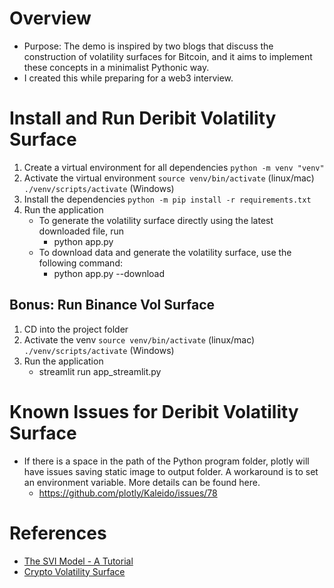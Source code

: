 # Overview
- Purpose: The demo is inspired by two blogs that discuss the construction of volatility surfaces for Bitcoin, and it aims to implement these concepts in a minimalist Pythonic way. 
- I created this while preparing for a web3 interview. 


# Install and Run Deribit Volatility Surface
1. Create a virtual environment for all dependencies
`python -m venv "venv"`
2. Activate the virtual environment 
`source venv/bin/activate`  (linux/mac)
`./venv/scripts/activate`   (Windows)
3. Install the dependencies 
`python -m pip install -r requirements.txt`
4. Run the application 
    - To generate the volatility surface directly using the latest downloaded file, run
        - python app.py
    - To download data and generate the volatility surface, use the following command:
        - python app.py --download  


## Bonus: Run Binance Vol Surface
1. CD into the project folder
2. Activate the venv
`source venv/bin/activate`  (linux/mac)
`./venv/scripts/activate`   (Windows)
3. Run the application 
    - streamlit run app_streamlit.py


# Known Issues for Deribit Volatility Surface
- If there is a space in the path of the Python program folder, plotly will have issues saving static image to output folder. A workaround is to set an environment variable. More details can be found here.
    - https://github.com/plotly/Kaleido/issues/78



# References
- [The SVI Model - A Tutorial](https://sellersgaard.github.io/blog/2023/svi/)
- [Crypto Volatility Surface](https://joshuapjacob.com/crypto-volatility-surface/)

